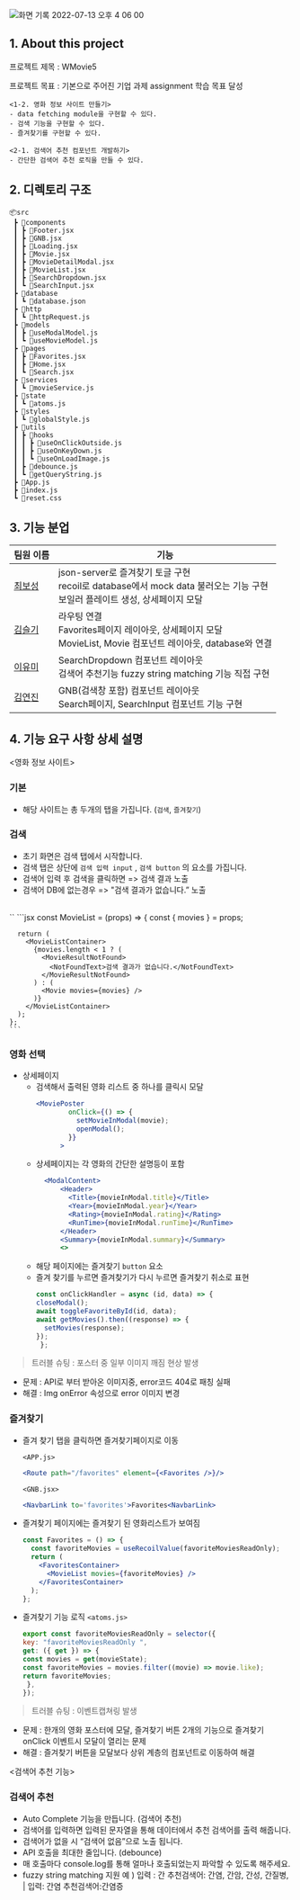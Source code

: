 ![화면 기록 2022-07-13 오후 4 06 00](https://user-images.githubusercontent.com/87474789/178672441-cfd10242-bb5f-47b4-8d4c-bae4324e5e65.gif)


## 1. About this project

프로젝트 제목 : WMovie5 <br>

프로젝트 목표 : 기본으로 주어진 기업 과제 assignment 학습 목표 달성
```
<1-2. 영화 정보 사이트 만들기>
- data fetching module을 구현할 수 있다.
- 검색 기능을 구현할 수 있다.
- 즐겨찾기를 구현할 수 있다.

<2-1. 검색어 추천 컴포넌트 개발하기>
- 간단한 검색어 추천 로직을 만들 수 있다.
```
## 2. 디렉토리 구조
```
📦src
 ┣ 📂components
 ┃ ┣ 📜Footer.jsx
 ┃ ┣ 📜GNB.jsx
 ┃ ┣ 📜Loading.jsx
 ┃ ┣ 📜Movie.jsx
 ┃ ┣ 📜MovieDetailModal.jsx
 ┃ ┣ 📜MovieList.jsx
 ┃ ┣ 📜SearchDropdown.jsx
 ┃ ┗ 📜SearchInput.jsx
 ┣ 📂database
 ┃ ┗ 📜database.json
 ┣ 📂http
 ┃ ┗ 📜httpRequest.js
 ┣ 📂models
 ┃ ┣ 📜useModalModel.js
 ┃ ┗ 📜useMovieModel.js
 ┣ 📂pages
 ┃ ┣ 📜Favorites.jsx
 ┃ ┣ 📜Home.jsx
 ┃ ┗ 📜Search.jsx
 ┣ 📂services
 ┃ ┗ 📜movieService.js
 ┣ 📂state
 ┃ ┗ 📜atoms.js
 ┣ 📂styles
 ┃ ┗ 📜globalStyle.js
 ┣ 📂utils
 ┃ ┣ 📂hooks
 ┃ ┃ ┣ 📜useOnClickOutside.js
 ┃ ┃ ┣ 📜useOnKeyDown.js
 ┃ ┃ ┗ 📜useOnLoadImage.js
 ┃ ┣ 📜debounce.js
 ┃ ┗ 📜getQueryString.js
 ┣ 📜App.js
 ┣ 📜index.js
 ┗ 📜reset.css
```

## 3. 기능 분업 

| 팀원 이름  | 기능                                              |
| ----------------- | ------------------------------------------------------------------ |
| [최보성](https://github.com/qhtjd2131) | json-server로 즐겨찾기 토글 구현 <br> recoil로 database에서 mock data 불러오는 기능 구현 <br> 보일러 플레이트 생성, 상세페이지 모달  |
| [김슬기](https://github.com/sgsg9447) | 라우팅 연결 <br> Favorites페이지 레이아웃, 상세페이지 모달  <br>  MovieList, Movie 컴포넌트 레이아웃, database와 연결|
| [이유미](https://github.com/ymStudyLog) | SearchDropdown 컴포넌트 레이아웃 <br> 검색어 추천기능 fuzzy string matching 기능 직접 구현 |
| [김연진](https://github.com/yunjink) | GNB(검색창 포함) 컴포넌트 레이아웃 <br> Search페이지, SearchInput 컴포넌트 기능 구현 |


## 4. 기능 요구 사항 상세 설명 

<영화 정보 사이트>

### 기본

- 해당 사이트는 총 두개의 탭을 가집니다. (`검색`, `즐겨찾기`)

### 검색

- 초기 화면은 검색 탭에서 시작합니다.
- 검색 탭은 상단에 `검색 입력 input` , `검색 button` 의 요소를 가집니다.
- 검색어 입력 후 검색을 클릭하면 => 검색 결과 노출
- 검색어 DB에 없는경우 => "검색 결과가 없습니다.” 노출
<br/>
    `<Movielist.js>`
    ```jsx
        const MovieList = (props) => {
      const { movies } = props;

      return (
        <MovieListContainer>
          {movies.length < 1 ? (
            <MovieResultNotFound>
              <NotFoundText>검색 결과가 없습니다.</NotFoundText>
            </MovieResultNotFound>
          ) : (
            <Movie movies={movies} />
          )}
        </MovieListContainer>
      );
    };
    ```
### 영화 선택

- 상세페이지 
  - 검색해서 출력된 영화 리스트 중 하나를 클릭시 모달
    ```jsx
    <MoviePoster
            onClick={() => {
              setMovieInModal(movie);
              openModal();
            }}
          >
    ```
  - 상세페이지는 각 영화의 간단한 설명등이 포함
    ```jsx
      <ModalContent>
          <Header>
            <Title>{movieInModal.title}</Title>
            <Year>{movieInModal.year}</Year>
            <Rating>{movieInModal.rating}</Rating>
            <RunTime>{movieInModal.runTime}</RunTime>
          </Header>
          <Summary>{movieInModal.summary}</Summary>
          <>
    ```
  - 해당 페이지에는 즐겨찾기 `button` 요소
  - 즐겨 찾기를 누르면 즐겨찾기가 다시 누르면 즐겨찾기 취소로 표현
    ```jsx
    const onClickHandler = async (id, data) => {
    closeModal();
    await toggleFavoriteById(id, data);
    await getMovies().then((response) => {
      setMovies(response);
    });
     };
    ```
>트러블 슈팅 : 포스터 중 일부 이미지 깨짐 현상 발생
- 문제 : API로 부터 받아온 이미지중, error코드 404로 패칭 실패
- 해결 : Img onError 속성으로 error 이미지 변경  

### 즐겨찾기

- 즐겨 찾기 탭을 클릭하면 즐겨찾기페이지로 이동
  
    `<APP.js>`

    ```jsx
    <Route path="/favorites" element={<Favorites />}/>
    ```

    `<GNB.jsx>`

    ```jsx
    <NavbarLink to='favorites'>Favorites<NavbarLink>
    ```

- 즐겨찾기 페이지에는 즐겨찾기 된 영화리스트가 보여짐 
    ```jsx
    const Favorites = () => {
      const favoriteMovies = useRecoilValue(favoriteMoviesReadOnly);
      return (
        <FavoritesContainer>
          <MovieList movies={favoriteMovies} />
        </FavoritesContainer>
      );
    };
    ```
- 즐겨찾기 기능 로직
    `<atoms.js>`
    ```jsx
    export const favoriteMoviesReadOnly = selector({
  key: "favoriteMoviesReadOnly ",
  get: ({ get }) => {
    const movies = get(movieState);
    const favoriteMovies = movies.filter((movie) => movie.like);
    return favoriteMovies;
     }, 
    });
    ```

>트러블 슈팅 : 이벤트캡쳐링 발생
- 문제 : 한개의 영화 포스터에 모달, 즐겨찾기 버튼 2개의 기능으로 즐겨찾기 onClick 이벤트시 모달이 열리는 문제 
- 해결 : 즐겨찾기 버튼을 모달보다 상위 계층의 컴포넌트로 이동하여 해결




<검색어 추천 기능>
### 검색어 추천
- Auto Complete 기능을 만듭니다. (검색어 추천)
- 검색어를 입력하면 입력된 문자열을 통해 데이터에서 추천 검색어를 출력 해줍니다.
- 검색어가 없을 시 “검색어 없음”으로 노출 됩니다.
- API 호출을 최대한 줄입니다. (debounce)
- 매 호출마다 console.log를 통해 얼마나 호출되었는지 파악할 수 있도록 해주세요.
- fuzzy string matching 지원
예 ) 입력 : 간  추천검색어: 간염, 간암, 간성, 간질병,  | 입력: 간염  추천검색어:간염증